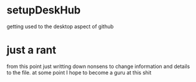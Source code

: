 # setupDeskHub
 getting used to the desktop aspect of github

# just a rant
from this point just writting down nonsens to change information and details to the file. at some point I hope to become a guru at this shit